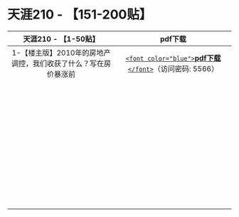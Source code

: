 # 天涯210 - 【151-200贴】


|                      天涯210 - 【1-50贴】                      |                                                             pdf下载                                                             |
| :------------------------------------------------------------: | :------------------------------------------------------------------------------------------------------------------------------: |
| 1-【楼主版】2010年的房地产调控，我们收获了什么？写在房价暴涨前 | [`<font color="blue">`**pdf下载** `</font>`](https://url97.ctfile.com/f/799297-563247371-037e1d?p=5566)（访问密码: 5566） |
|                                                                |                                                                                                                                  |
|                                                                |                                                                                                                                  |
|                                                                |                                                                                                                                  |
|                                                                |                                                                                                                                  |
|                                                                |                                                                                                                                  |
|                                                                |                                                                                                                                  |
|                                                                |                                                                                                                                  |
|                                                                |                                                                                                                                  |
|                                                                |                                                                                                                                  |
|                                                                |                                                                                                                                  |
|                                                                |                                                                                                                                  |
|                                                                |                                                                                                                                  |
|                                                                |                                                                                                                                  |
|                                                                |                                                                                                                                  |
|                                                                |                                                                                                                                  |
|                                                                |                                                                                                                                  |
|                                                                |                                                                                                                                  |
|                                                                |                                                                                                                                  |
|                                                                |                                                                                                                                  |
|                                                                |                                                                                                                                  |
|                                                                |                                                                                                                                  |
|                                                                |                                                                                                                                  |
|                                                                |                                                                                                                                  |
|                                                                |                                                                                                                                  |
|                                                                |                                                                                                                                  |
|                                                                |                                                                                                                                  |
|                                                                |                                                                                                                                  |
|                                                                |                                                                                                                                  |
|                                                                |                                                                                                                                  |
|                                                                |                                                                                                                                  |
|                                                                |                                                                                                                                  |
|                                                                |                                                                                                                                  |
|                                                                |                                                                                                                                  |
|                                                                |                                                                                                                                  |
|                                                                |                                                                                                                                  |
|                                                                |                                                                                                                                  |
|                                                                |                                                                                                                                  |
|                                                                |                                                                                                                                  |
|                                                                |                                                                                                                                  |
|                                                                |                                                                                                                                  |
|                                                                |                                                                                                                                  |
|                                                                |                                                                                                                                  |
|                                                                |                                                                                                                                  |
|                                                                |                                                                                                                                  |
|                                                                |                                                                                                                                  |
|                                                                |                                                                                                                                  |
|                                                                |                                                                                                                                  |
|                                                                |                                                                                                                                  |